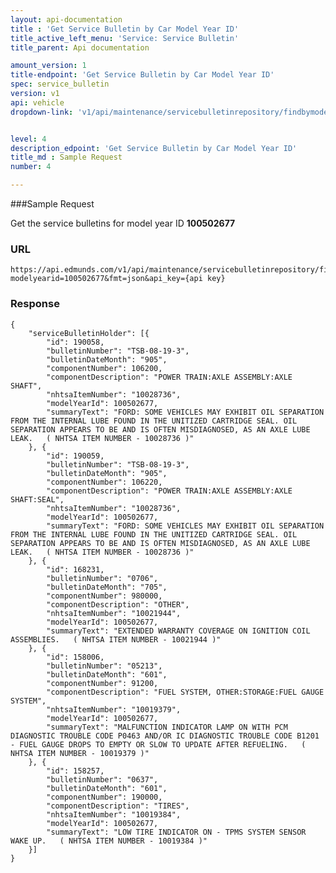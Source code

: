 ```yaml
---
layout: api-documentation
title : 'Get Service Bulletin by Car Model Year ID'
title_active_left_menu: 'Service: Service Bulletin'
title_parent: Api documentation

amount_version: 1
title-endpoint: 'Get Service Bulletin by Car Model Year ID'
spec: service_bulletin
version: v1
api: vehicle
dropdown-link: 'v1/api/maintenance/servicebulletinrepository/findbymodelyearid'


level: 4
description_edpoint: 'Get Service Bulletin by Car Model Year ID'
title_md : Sample Request
number: 4

---
```


###Sample Request

Get the service bulletins for model year ID **100502677**

### URL

	https://api.edmunds.com/v1/api/maintenance/servicebulletinrepository/findbymodelyearid?modelyearid=100502677&fmt=json&api_key={api key}
	
### Response

	{
	    "serviceBulletinHolder": [{
	        "id": 190058,
	        "bulletinNumber": "TSB-08-19-3",
	        "bulletinDateMonth": "905",
	        "componentNumber": 106200,
	        "componentDescription": "POWER TRAIN:AXLE ASSEMBLY:AXLE SHAFT",
	        "nhtsaItemNumber": "10028736",
	        "modelYearId": 100502677,
	        "summaryText": "FORD: SOME VEHICLES MAY EXHIBIT OIL SEPARATION FROM THE INTERNAL LUBE FOUND IN THE UNITIZED CARTRIDGE SEAL. OIL SEPARATION APPEARS TO BE AND IS OFTEN MISDIAGNOSED, AS AN AXLE LUBE LEAK.   ( NHTSA ITEM NUMBER - 10028736 )"
	    }, {
	        "id": 190059,
	        "bulletinNumber": "TSB-08-19-3",
	        "bulletinDateMonth": "905",
	        "componentNumber": 106220,
	        "componentDescription": "POWER TRAIN:AXLE ASSEMBLY:AXLE SHAFT:SEAL",
	        "nhtsaItemNumber": "10028736",
	        "modelYearId": 100502677,
	        "summaryText": "FORD: SOME VEHICLES MAY EXHIBIT OIL SEPARATION FROM THE INTERNAL LUBE FOUND IN THE UNITIZED CARTRIDGE SEAL. OIL SEPARATION APPEARS TO BE AND IS OFTEN MISDIAGNOSED, AS AN AXLE LUBE LEAK.   ( NHTSA ITEM NUMBER - 10028736 )"
	    }, {
	        "id": 168231,
	        "bulletinNumber": "0706",
	        "bulletinDateMonth": "705",
	        "componentNumber": 980000,
	        "componentDescription": "OTHER",
	        "nhtsaItemNumber": "10021944",
	        "modelYearId": 100502677,
	        "summaryText": "EXTENDED WARRANTY COVERAGE ON IGNITION COIL ASSEMBLIES.   ( NHTSA ITEM NUMBER - 10021944 )"
	    }, {
	        "id": 158006,
	        "bulletinNumber": "05213",
	        "bulletinDateMonth": "601",
	        "componentNumber": 91200,
	        "componentDescription": "FUEL SYSTEM, OTHER:STORAGE:FUEL GAUGE SYSTEM",
	        "nhtsaItemNumber": "10019379",
	        "modelYearId": 100502677,
	        "summaryText": "MALFUNCTION INDICATOR LAMP ON WITH PCM DIAGNOSTIC TROUBLE CODE P0463 AND/OR IC DIAGNOSTIC TROUBLE CODE B1201 - FUEL GAUGE DROPS TO EMPTY OR SLOW TO UPDATE AFTER REFUELING.   ( NHTSA ITEM NUMBER - 10019379 )"
	    }, {
	        "id": 158257,
	        "bulletinNumber": "0637",
	        "bulletinDateMonth": "601",
	        "componentNumber": 190000,
	        "componentDescription": "TIRES",
	        "nhtsaItemNumber": "10019384",
	        "modelYearId": 100502677,
	        "summaryText": "LOW TIRE INDICATOR ON - TPMS SYSTEM SENSOR WAKE UP.   ( NHTSA ITEM NUMBER - 10019384 )"
	    }]
	}
